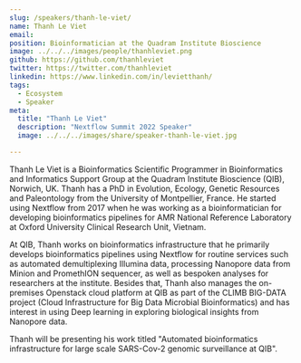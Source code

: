 ```yaml
---
slug: /speakers/thanh-le-viet/
name: Thanh Le Viet
email: 
position: Bioinformatician at the Quadram Institute Bioscience
image: ../../../images/people/thanhleviet.png
github: https://github.com/thanhleviet
twitter: https://twitter.com/thanhleviet
linkedin: https://www.linkedin.com/in/levietthanh/
tags:
  - Ecosystem
  - Speaker
meta:
  title: "Thanh Le Viet"
  description: "Nextflow Summit 2022 Speaker"
  image: ../../../images/share/speaker-thanh-le-viet.jpg

---
```

Thanh Le Viet is a Bioinformatics Scientific Programmer in Bioinformatics and Informatics Support Group at the Quadram Institute Bioscience (QIB), Norwich, UK. Thanh has a PhD in Evolution, Ecology, Genetic Resources and Paleontology from the University of Montpellier, France. He started using Nextflow from 2017 when he was working as a bioinformatician for developing bioinformatics pipelines for AMR National Reference Laboratory at Oxford University Clinical Research Unit, Vietnam.

At QIB, Thanh works on bioinformatics infrastructure that he primarily develops bioinformatics pipelines using Nextflow for routine services such as automated demultiplexing Illumina data, processing Nanopore data from Minion and PromethION sequencer, as well as bespoken analyses for researchers at the institute. Besides that, Thanh also manages the on-premises Openstack cloud platform at QIB as part of the CLIMB BIG-DATA project (Cloud Infrastructure for Big Data Microbial Bioinformatics) and has interest in using Deep learning in exploring biological insights from Nanopore data.

Thanh will be presenting his work titled "Automated bioinformatics infrastructure for large scale SARS-Cov-2 genomic surveillance at QIB".
